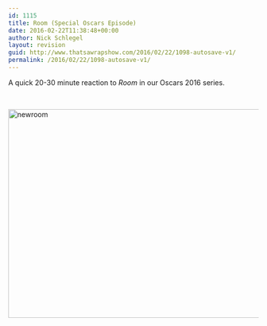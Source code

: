 ```yaml
---
id: 1115
title: Room (Special Oscars Episode)
date: 2016-02-22T11:38:48+00:00
author: Nick Schlegel
layout: revision
guid: http://www.thatsawrapshow.com/2016/02/22/1098-autosave-v1/
permalink: /2016/02/22/1098-autosave-v1/
---
```

A quick 20-30 minute reaction to _Room_ in our Oscars 2016 series.

&nbsp;

<a href="http://www.thatsawrapshow.com/wp-content/uploads/2016/02/newroom.png" rel="attachment wp-att-1116"><img class="aligncenter size-full wp-image-1116" src="http://www.thatsawrapshow.com/wp-content/uploads/2016/02/newroom.png" alt="newroom" width="700" height="420" srcset="http://www.thatsawrapshow.com/wp-content/uploads/2016/02/newroom.png 700w, http://www.thatsawrapshow.com/wp-content/uploads/2016/02/newroom-300x180.png 300w, http://www.thatsawrapshow.com/wp-content/uploads/2016/02/newroom-600x360.png 600w" sizes="(max-width: 700px) 100vw, 700px" /></a>